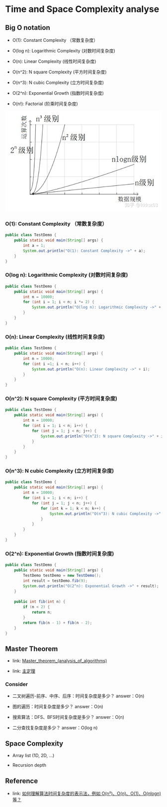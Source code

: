 # Time and Space Complexity analyse


## Big O notation

- O(1): Constant Complexity （常数复杂度）

- O(log n): Logarithmic Complexity (对数时间复杂度)

- O(n): Linear Complexity (线性时间复杂度)

- O(n^2): N square Complexity (平方时间复杂度)

- O(n^3): N cubic Complexity (立方时间复杂度)

- O(2^n): Exponential Growth (指数时间复杂度)

- O(n!): Factorial (阶乘时间复杂度)

![](./Data/Big%20O%20notation.jpeg)


### O(1): Constant Complexity （常数复杂度）

```java
public class TestDemo {
    public static void main(String[] args) {
        int a = 1;
        System.out.println("O(1): Constant Complexity ->" + a);
    }
}
```


### O(log n): Logarithmic Complexity (对数时间复杂度)

```java
public class TestDemo {
    public static void main(String[] args) {
        int n = 10000;
        for (int i = 1; i < n; i *= 2) {
            System.out.println("O(log n): Logarithmic Complexity ->" + i);
        }
    }
}


```

### O(n): Linear Complexity (线性时间复杂度)

```java
public class TestDemo {
    public static void main(String[] args) {
        int n = 10000;
        for (int i =1; i < n; i++) {
            System.out.println("O(n): Linear Complexity ->" + i);
        }
    }
}

```

### O(n^2): N square Complexity (平方时间复杂度)

```java
public class TestDemo {
    public static void main(String[] args) {
        int n = 10000;
        for (int i = 1; i < n; i++) {
            for (int j = 1; j < n; j++) {
                System.out.println("O(n^2): N square Complexity ->" + i + "and" + j);
            }
        }
    }
}
```


### O(n^3): N cubic Complexity (立方时间复杂度)

```java
public class TestDemo {
    public static void main(String[] args) {
        int n = 10000;
        for (int i = 1; i < n; i++) {
            for (int j = 1; j < n; j++) {
                for (int k = 1; k < n; k++) {
                    System.out.println("O(n^3): N cubic Complexity ->" + i + "and" + j + "and" + k);
                }
            }
        }
    }
}
```


### O(2^n): Exponential Growth (指数时间复杂度)

```java
public class TestDemo {
    public static void main(String[] args) {
        TestDemo testDemo = new TestDemo();
        int result = testDemo.fib(9);
        System.out.println("O(2^n): Exponential Growth ->" + result);
    }

    public int fib(int n) {
        if (n < 2) {
            return n;
        }
        return fib(n - 1) + fib(n - 2);
    }
}

```




## Master Theorem

- link: [Master_theorem_(analysis_of_algorithms)](https://en.wikipedia.org/wiki/Master_theorem_(analysis_of_algorithms))

- link: [主定理](https://zh.wikipedia.org/wiki/%E4%B8%BB%E5%AE%9A%E7%90%86)


### Consider

- 二叉树遍历-前序、中序、后序：时间复杂度是多少？
answer：O(n)

- 图的遍历：时间复杂度是多少？
answer：O(n)

- 搜索算法：DFS、BFS时间复杂度是多少？
answer：O(n)

- 二分查找复杂度是多少？
answer：O(log n)



## Space Complexity

- Array list (1D, 2D, ...)

- Recursion depth 



## Reference

- link: [如何理解算法时间复杂度的表示法，例如 O(n²)、O(n)、O(1)、O(nlogn) 等？](https://www.zhihu.com/question/21387264)




